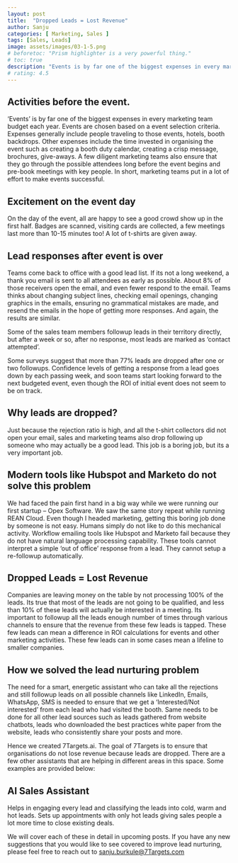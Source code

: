 ```yaml
---
layout: post
title:  "Dropped Leads = Lost Revenue"
author: Sanju
categories: [ Marketing, Sales ]
tags: [Sales, Leads]
image: assets/images/03-1-5.png
# beforetoc: "Prism highlighter is a very powerful thing."
# toc: true
description: "Events is by far one of the biggest expenses in every marketing team budget each year. Events are chosen based on a event selection criteria. Expenses generally include people traveling to those events, hotels, booth backdrops"
# rating: 4.5
---
```


## Activities before the event.
‘Events’ is by far one of the biggest expenses in every marketing team budget each year. Events are chosen based on a event selection criteria. Expenses generally include people traveling to those events, hotels, booth backdrops. Other expenses include the time invested in organising the event such as creating a booth duty calendar, creating a crisp message, brochures, give-aways. A few diligent marketing teams also ensure that they go through the possible attendees long before the event begins and pre-book meetings with key people. In short, marketing teams put in a lot of effort to make events successful.

## Excitement on the event day

On the day of the event, all are happy to see a good crowd show up in the first half. Badges are scanned, visiting cards are collected, a few meetings last more than 10-15 minutes too! A lot of t-shirts are given away.

## Lead responses after event is over

Teams come back to office with a good lead list. If its not a long weekend, a thank you email is sent to all attendees as early as possible. About 8% of those receivers open the email, and even fewer respond to the email. Teams thinks about changing subject lines, checking email openings, changing graphics in the emails, ensuring no grammatical mistakes are made, and resend the emails in the hope of getting more responses. And again, the results are similar.

Some of the sales team members followup leads in their territory directly, but after a week or so, after no response, most leads are marked as ‘contact attempted’.

Some surveys suggest that more than 77% leads are dropped after one or two followups. Confidence levels of getting a response from a lead goes down by each passing week, and soon teams start looking forward to the next budgeted event, even though the ROI of initial event does not seem to be on track.

## Why leads are dropped?

Just because the rejection ratio is high, and all the t-shirt collectors did not open your email, sales and marketing teams also drop following up someone who may actually be a good lead. This job is a boring job, but its a very important job.

## Modern tools like Hubspot and Marketo do not solve this problem

We had faced the pain first hand in a big way while we were running our first startup – Opex Software. We saw the same story repeat while running REAN Cloud. Even though I headed marketing, getting this boring job done by someone is not easy. Humans simply do not like to do this mechanical activity. Workflow emailing tools like Hubspot and Marketo fail because they do not have natural language processing capability. These tools cannot interpret a simple ‘out of office’ response from a lead. They cannot setup a re-followup automatically.

## Dropped Leads = Lost Revenue

Companies are leaving money on the table by not processing 100% of the leads. Its true that most of the leads are not going to be qualified, and less than 10% of these leads will actually be interested in a meeting. Its important to followup all the leads enough number of times through various channels to ensure that the revenue from these few leads is tapped. These few leads can mean a difference in ROI calculations for events and other marketing activities. These few leads can in some cases mean a lifeline to smaller companies. 

## How we solved the lead nurturing problem

The need for a smart, energetic assistant who can take all the rejections and still followup leads on all possible channels like LinkedIn, Emails, WhatsApp, SMS is needed to ensure that we get a ‘Interested/Not interested’ from each lead who had visited the booth. Same needs to be done for all other lead sources such as leads gathered from website chatbots, leads who downloaded the best practices white paper from the website, leads who consistently share your posts and more.

Hence we created 7Targets.ai. The goal of 7Targets is to ensure that organisations do not lose revenue because leads are dropped. There are a few other assistants that are helping in different areas in this space. Some examples are provided below:

## AI Sales Assistant

Helps in engaging every lead and classifying the leads into cold, warm and hot leads. Sets up appointments with only hot leads giving sales people a lot more time to close existing deals. 

We will cover each of these in detail in upcoming posts. If you have any new suggestions that you would like to see covered to improve lead nurturing, please feel free to reach out to sanju.burkule@7Targets.com